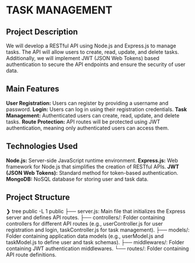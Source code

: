 # TASK MANAGEMENT

## Project Description
We will develop a RESTful API using Node.js and Express.js to manage tasks. The API will allow users to create, read, update, and delete tasks. Additionally, we will implement JWT (JSON Web Tokens) based authentication to secure the API endpoints and ensure the security of user data.

## Main Features
**User Registration:** Users can register by providing a username and password.
**Login:** Users can log in using their registration credentials.
**Task Management:** Authenticated users can create, read, update, and delete tasks.
**Route Protection:** API routes will be protected using JWT authentication, meaning only authenticated users can access them.

## Technologies Used
**Node.js:** Server-side JavaScript runtime environment.
**Express.js:** Web framework for Node.js that simplifies the creation of RESTful APIs.
**JWT (JSON Web Tokens):** Standard method for token-based authentication.
**MongoDB:** NoSQL database for storing user and task data.

## Project Structure
❯ tree public -L 1
public
├── server.js: Main file that initializes the Express server and defines API routes.
├── controllers/: Folder containing controllers for different API routes (e.g., userController.js for user registration and login, taskController.js for task management).
├── models/: Folder containing application data models (e.g., userModel.js and taskModel.js to define user and task schemas).
├── middlewares/: Folder containing JWT authentication middlewares.
└── routes/: Folder containing API route definitions.